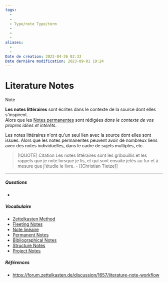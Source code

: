 ```yaml
---
tags:
  - 
  - 
  - Type/note Type/term
  - 
  - 
  - 
aliases:
  - 
  - 
Date de création: 2023-04-26 02:33
Date dernière modification: 2023-09-01 19:24
---
```

# Literature Notes


<!-- Contenu principal de vos pensées, vriament -->

> [!NOTE]
>**Les notes littéraires** sont écrites dans le contexte de la source dont elles s'inspirent.  
> Alors que les [Notes permanentes](Permanent%20Notes.md) sont rédigées _dans le contexte de vos propres idées et intérêts_.  
>  
> Les notes littéraires n'ont qu'un seul lien avec la source dont elles sont issues. Alors que les notes permanentes peuvent avoir de nombreux liens avec des notes individuelles, dans le cadre de sujets multiples, etc.  
  
> [!QUOTE] Citation
> Les notes littéraires sont les gribouillis et les rappels que je note lorsque je lis, et qui sont ensuite jetés au fur et à mesure que j'étudie le livre. - [[Christian Tietze]]
 
---
##### Questions
<!-- Que reste t-il a prendre en considération ? --> 
- 

##### Vocabulaire
<!-- Liens vers les pages de définitions -->
- [Zettelkasten Method](3_Permanent%20Notes/Zettelkasten%20Method.md)
- [Fleeting Notes](Fleeting%20Notes.md)
- [Note linéaire](Note%20linéaire.md)
- [Permanent Notes](Permanent%20Notes.md)
- [Bibliographical Notes](Bibliographical%20Notes.md)
- [Structure Notes](Structure%20Notes.md)
- [Project Notes](Project%20Notes.md)
##### Références
<!-- Liens vers les pages qui ne sont pas référencées dans le contenu -->
- https://forum.zettelkasten.de/discussion/1657/literature-note-workflow














